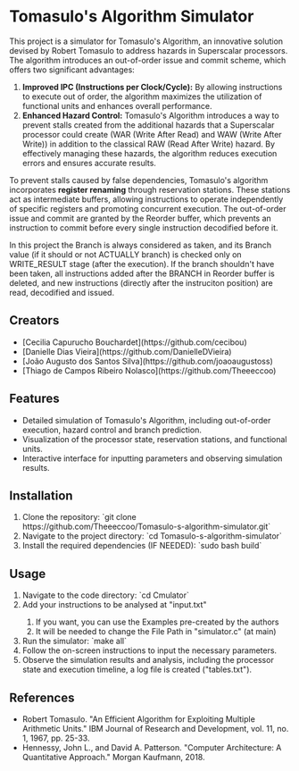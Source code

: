 # Tomasulo's Algorithm Simulator

This project is a simulator for Tomasulo's Algorithm, an innovative solution devised by Robert Tomasulo to address hazards in Superscalar processors. The algorithm introduces an out-of-order issue and commit scheme, which offers two significant advantages:

<ol>
    <li> <strong>Improved IPC (Instructions per Clock/Cycle):</strong> By allowing instructions to execute out of order, the algorithm maximizes the utilization of functional units and enhances overall performance. </li>
    <li> <strong>Enhanced Hazard Control:</strong> Tomasulo's Algorithm introduces a way to prevent stalls created from the additional hazards that a Superscalar processor could create (WAR (Write After Read) and WAW (Write After Write)) in addition to the classical RAW (Read After Write) hazard. By effectively managing these hazards, the algorithm reduces execution errors and ensures accurate results.</li>
</ol>

To prevent stalls caused by false dependencies, Tomasulo's algorithm incorporates **register renaming** through reservation stations. These stations act as intermediate buffers, allowing instructions to operate independently of specific registers and promoting concurrent execution. The out-of-order issue and commit are granted by the Reorder buffer, which prevents an instruction to commit before every single instruction decodified before it.

In this project the Branch is always considered as taken, and its Branch value (if it should or not ACTUALLY branch) is checked only on WRITE\_RESULT stage (after the execution). If the branch shouldn't have been taken, all instructions added after the BRANCH in Reorder buffer is deleted, and new instructions (directly after the instruciton position) are read, decodified and issued.
## Creators
<ul>
    <li> [Cecilia Capurucho Bouchardet](https://github.com/cecibou)</li>
    <li> [Danielle Dias Vieira](https://github.com/DanielleDVieira)</li>
    <li> [João Augusto dos Santos Silva](https://github.com/joaoaugustoss)</li>
    <li> [Thiago de Campos Ribeiro Nolasco](https://github.com/Theeeccoo)</li>
</ul>

## Features
<ul>
    <li> Detailed simulation of Tomasulo's Algorithm, including out-of-order execution, hazard control and branch prediction.</li>
    <li> Visualization of the processor state, reservation stations, and functional units.</li>
    <li> Interactive interface for inputting parameters and observing simulation results.</li>
</ul>

## Installation
<ol>
    <li> Clone the repository: `git clone https://github.com/Theeeccoo/Tomasulo-s-algorithm-simulator.git`</li>
    <li> Navigate to the project directory: `cd Tomasulo-s-algorithm-simulator`</li>
    <li> Install the required dependencies (IF NEEDED): `sudo bash build`</li>
</ol>

## Usage
<ol>
    <li> Navigate to the code directory: `cd Cmulator`</li>
    <li> Add your instructions to be analysed at "input.txt" </li>
	<ol>
		<li> If you want, you can use the Examples pre-created by the authors </li>
                <li> It will be needed to change the File Path in "simulator.c" (at main) </li>
	</ol>
    <li> Run the simulator: `make all`</li>
    <li> Follow the on-screen instructions to input the necessary parameters.</li>
    <li> Observe the simulation results and analysis, including the processor state and execution timeline, a log file is created ("tables.txt").</li>
</ol>

## References
<ul>
    <li> Robert Tomasulo. "An Efficient Algorithm for Exploiting Multiple Arithmetic Units." IBM Journal of Research and Development, vol. 11, no. 1, 1967, pp. 25-33.</li>
    <li> Hennessy, John L., and David A. Patterson. "Computer Architecture: A Quantitative Approach." Morgan Kaufmann, 2018.</li>
</ul>
